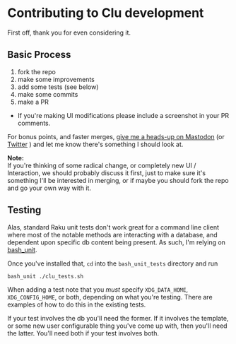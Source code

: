# Contributing to Clu development

First off, thank you for even considering it. 

## Basic Process
1. fork the repo
2. make some improvements
3. add some tests (see below)
4. make some commits
5. make a PR
  - If you're making UI modifications please include a screenshot in your PR comments.

For bonus points, and faster merges, [give me a heads-up on Mastodon](https://connectified.com/@masukomi) (or [Twitter](https://twitter.com/masukomi) ) and let me know there's something I should look at. 

**Note:**  
If you're thinking of some radical change, or completely new UI / Interaction, we should probably discuss it first, just to make sure it's something I'll be interested in merging, or if maybe you should fork the repo and go your own way with it.

## Testing
Alas, standard Raku unit tests don't work great for a command line client where most of the notable methods are interacting with a database, and dependent upon specific db content being present. As such, I'm relying on [bash_unit](https://github.com/pgrange/bash_unit). 

Once you've installed that, `cd` into the `bash_unit_tests` directory and run 

```
bash_unit ./clu_tests.sh
```

When adding a test note that you _must_ specify `XDG_DATA_HOME`, `XDG_CONFIG_HOME`, or both, depending on what you're testing. There are examples of how to do this in the existing tests.

If your test involves the db you'll need the former. If it involves the template, or some new user configurable thing you've come up with, then you'll need the latter. You'll need both if your test involves both. 
